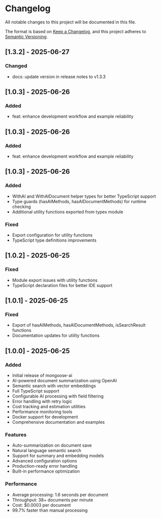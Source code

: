 # Changelog

All notable changes to this project will be documented in this file.

The format is based on [Keep a Changelog](https://keepachangelog.com/en/1.0.0/),
and this project adheres to [Semantic Versioning](https://semver.org/spec/v2.0.0.html).

## [1.3.2] - 2025-06-27

### Changed
- docs: update version in release notes to v1.3.3

## [1.0.3] - 2025-06-26

### Added
- feat: enhance development workflow and example reliability

## [1.0.3] - 2025-06-26

### Added
- feat: enhance development workflow and example reliability

## [1.0.3] - 2025-06-26

### Added
- WithAI and WithAIDocument helper types for better TypeScript support
- Type guards (hasAIMethods, hasAIDocumentMethods) for runtime checking
- Additional utility functions exported from types module

### Fixed
- Export configuration for utility functions
- TypeScript type definitions improvements

## [1.0.2] - 2025-06-25

### Fixed
- Module export issues with utility functions
- TypeScript declaration files for better IDE support

## [1.0.1] - 2025-06-25

### Fixed
- Export of hasAIMethods, hasAIDocumentMethods, isSearchResult functions
- Documentation updates for utility functions

## [1.0.0] - 2025-06-25

### Added
- Initial release of mongoose-ai
- AI-powered document summarization using OpenAI
- Semantic search with vector embeddings
- Full TypeScript support
- Configurable AI processing with field filtering
- Error handling with retry logic
- Cost tracking and estimation utilities
- Performance monitoring tools
- Docker support for development
- Comprehensive documentation and examples

### Features
- Auto-summarization on document save
- Natural language semantic search
- Support for summary and embedding models
- Advanced configuration options
- Production-ready error handling
- Built-in performance optimization

### Performance
- Average processing: 1.6 seconds per document
- Throughput: 38+ documents per minute
- Cost: $0.0003 per document
- 99.7% faster than manual processing